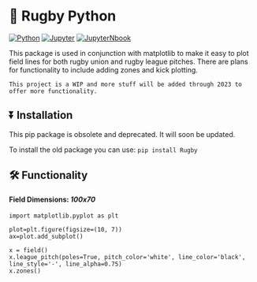 # 🏉 Rugby Python
[![Python](https://img.shields.io/badge/python-blue.svg)](https://www.python.org/downloads/release/python-360/)
[![Jupyter](https://img.shields.io/badge/jupyter-lab-orange.svg)](https://www.python.org/downloads/release/python-360/)
[![JupyterNbook](https://img.shields.io/badge/jupyter-notebook-orange.svg)](https://www.python.org/downloads/release/python-360/)

This package is used in conjunction with matplotlib to make it easy to plot field lines for both rugby union and rugby league pitches. There are plans for functionality to include adding zones and kick plotting. 

``` This project is a WIP and more stuff will be added through 2023 to offer more functionality. ``` 

## ⏬ Installation

This pip package is obsolete and deprecated. It will soon be updated. 

To install the old package you can use: ``` pip install Rugby ```

## 🛠️ Functionality
#### Field Dimensions: *100x70*
```
import matplotlib.pyplot as plt

plot=plt.figure(figsize=(10, 7))
ax=plot.add_subplot()

x = field()
x.league_pitch(poles=True, pitch_color='white', line_color='black', line_style='-', line_alpha=0.75)  
x.zones()
```
